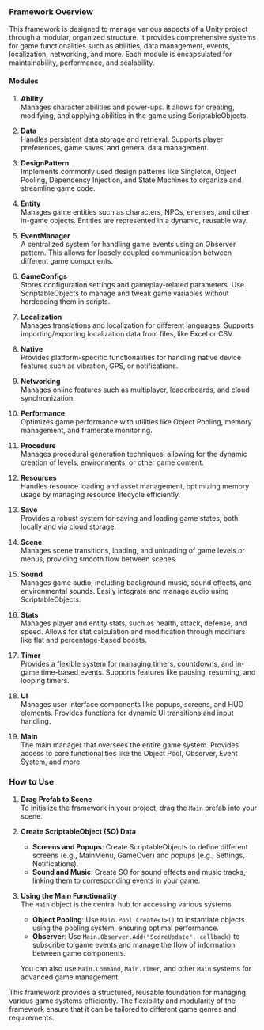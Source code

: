 ### Framework Overview

This framework is designed to manage various aspects of a Unity project through a modular, organized structure. It provides comprehensive systems for game functionalities such as abilities, data management, events, localization, networking, and more. Each module is encapsulated for maintainability, performance, and scalability.

#### **Modules**

1. **Ability**  
   Manages character abilities and power-ups. It allows for creating, modifying, and applying abilities in the game using ScriptableObjects.

2. **Data**  
   Handles persistent data storage and retrieval. Supports player preferences, game saves, and general data management.

3. **DesignPattern**  
   Implements commonly used design patterns like Singleton, Object Pooling, Dependency Injection, and State Machines to organize and streamline game code.

4. **Entity**  
   Manages game entities such as characters, NPCs, enemies, and other in-game objects. Entities are represented in a dynamic, reusable way.

5. **EventManager**  
   A centralized system for handling game events using an Observer pattern. This allows for loosely coupled communication between different game components.

6. **GameConfigs**  
   Stores configuration settings and gameplay-related parameters. Use ScriptableObjects to manage and tweak game variables without hardcoding them in scripts.

7. **Localization**  
   Manages translations and localization for different languages. Supports importing/exporting localization data from files, like Excel or CSV.

8. **Native**  
   Provides platform-specific functionalities for handling native device features such as vibration, GPS, or notifications.

9. **Networking**  
   Manages online features such as multiplayer, leaderboards, and cloud synchronization.

10. **Performance**  
    Optimizes game performance with utilities like Object Pooling, memory management, and framerate monitoring.

11. **Procedure**  
    Manages procedural generation techniques, allowing for the dynamic creation of levels, environments, or other game content.

12. **Resources**  
    Handles resource loading and asset management, optimizing memory usage by managing resource lifecycle efficiently.

13. **Save**  
    Provides a robust system for saving and loading game states, both locally and via cloud storage.

14. **Scene**  
    Manages scene transitions, loading, and unloading of game levels or menus, providing smooth flow between scenes.

15. **Sound**  
    Manages game audio, including background music, sound effects, and environmental sounds. Easily integrate and manage audio using ScriptableObjects.

16. **Stats**  
    Manages player and entity stats, such as health, attack, defense, and speed. Allows for stat calculation and modification through modifiers like flat and percentage-based boosts.

17. **Timer**  
    Provides a flexible system for managing timers, countdowns, and in-game time-based events. Supports features like pausing, resuming, and looping timers.

18. **UI**  
    Manages user interface components like popups, screens, and HUD elements. Provides functions for dynamic UI transitions and input handling.

19. **Main**  
    The main manager that oversees the entire game system. Provides access to core functionalities like the Object Pool, Observer, Event System, and more.

### **How to Use**

1. **Drag Prefab to Scene**  
   To initialize the framework in your project, drag the `Main` prefab into your scene.

2. **Create ScriptableObject (SO) Data**  
   - **Screens and Popups**: Create ScriptableObjects to define different screens (e.g., MainMenu, GameOver) and popups (e.g., Settings, Notifications).
   - **Sound and Music**: Create SO for sound effects and music tracks, linking them to corresponding events in your game.

3. **Using the Main Functionality**  
   The `Main` object is the central hub for accessing various systems.  
   - **Object Pooling**: Use `Main.Pool.Create<T>()` to instantiate objects using the pooling system, ensuring optimal performance.
   - **Observer**: Use `Main.Observer.Add("ScoreUpdate", callback)` to subscribe to game events and manage the flow of information between game components.
   
   You can also use `Main.Command`, `Main.Timer`, and other `Main` systems for advanced game management.

This framework provides a structured, reusable foundation for managing various game systems efficiently. The flexibility and modularity of the framework ensure that it can be tailored to different game genres and requirements.
